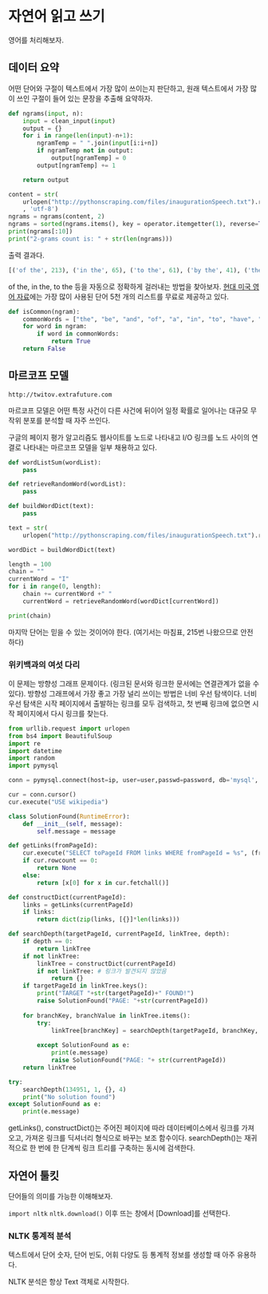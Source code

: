 # 자연어 읽고 쓰기

영어를 처리해보자.

## 데이터 요약

어떤 단어와 구절이 텍스트에서 가장 많이 쓰이는지 판단하고, 원래 텍스트에서 가장 많이 쓰인 구절이 들어 있는 문장을 추출해 요약하자.

```py
def ngrams(input, n):
    input = clean_input(input)
    output = {}
    for i in range(len(input)-n+1):
        ngramTemp = " ".join(input[i:i+n])
        if ngramTemp not in output:
            output[ngramTemp] = 0
        output[ngramTemp] += 1

    return output

content = str(
    urlopen("http://pythonscraping.com/files/inaugurationSpeech.txt").read()
    , 'utf-8')
ngrams = ngrams(content, 2)
ngrams = sorted(ngrams.items(), key = operator.itemgetter(1), reverse=True)
print(ngrams[:10])
print("2-grams count is: " + str(len(ngrams)))
```

출력 결과다.

```py
[('of the', 213), ('in the', 65), ('to the', 61), ('by the', 41), ('the constitution', 34), ('of our', 29), ('to be', 26), ('the people', 24), ('from the', 24), ('that the', 23)]
```

of the, in the, to the 등을 자동으로 정확하게 걸러내는 방법을 찾아보자.
[현대 미국 영어 자료](http://corpus.byu.edu/coca)에는 가장 많이 사용된 단어 5천 개의 리스트를 무료로 제공하고 있다.

```py
def isCommon(ngram):
    commonWords = ["the", "be", "and", "of", "a", "in", "to", "have", "it", "i", "that", "for", "you", "he", "with", "on", "do", "say", "this", "they", "is", "an", "at", "but","we", "his", "from", "that", "not", "by", "she", "or", "as", "what", "go", "their","can", "who", "get", "if", "would", "her", "all", "my", "make", "about", "know", "will","as", "up", "one", "time", "has", "been", "there", "year", "so", "think", "when", "which", "them", "some", "me", "people", "take", "out", "into", "just", "see", "him", "your", "come", "could", "now", "than", "like", "other", "how", "then", "its", "our", "two", "more", "these", "want", "way", "look", "first", "also", "new", "because", "day", "more", "use", "no", "man", "find", "here", "thing", "give", "many", "well"]
    for word in ngram:
        if word in commonWords:
            return True
    return False
```

## 마르코프 모델

`http://twitov.extrafuture.com`

마르코프 모델은 어떤 특정 사건이 다른 사건에 뒤이어 일정 확률로 일어나는 대규모 무작위 분포를 분석할 때 자주 쓰인다.

구글의 페이지 평가 알고리즘도 웹사이트를 노드로 나타내고 I/O 링크를 노드 사이의 연결로 나타내는 마르코프 모델을 일부 채용하고 있다.

```py
def wordListSum(wordList):
    pass

def retrieveRandomWord(wordList):
    pass

def buildWordDict(text):
    pass

text = str(
    urlopen("http://pythonscraping.com/files/inaugurationSpeech.txt").read(), 'utf-8')

wordDict = buildWordDict(text)

length = 100
chain = ""
currentWord = "I"
for i in range(0, length):
    chain += currentWord +" "
    currentWord = retrieveRandomWord(wordDict[currentWord])

print(chain)
```

마지막 단어는 믿을 수 있는 것이어야 한다. (여기서는 마침표, 215번 나왔으므로 안전하다)

### 위키백과의 여섯 다리

이 문제는 방향성 그래프 문제이다. (링크된 문서와 링크한 문서에는 연결관계가 없을 수 있다).
방향성 그래프에서 가장 좋고 가장 널리 쓰이는 방법은 너비 우선 탐색이다.
너비 우선 탐색은 시작 페이지에서 출발하는 링크를 모두 검색하고, 첫 번째 링크에 없으면 시작 페이지에서 다시 링크를 찾는다.

```py
from urllib.request import urlopen
from bs4 import BeautifulSoup
import re
import datetime
import random
import pymysql

conn = pymysql.connect(host=ip, user=user,passwd=password, db='mysql', charset='utf8')

cur = conn.cursor()
cur.execute("USE wikipedia")

class SolutionFound(RuntimeError):
    def __init__(self, message):
        self.message = message

def getLinks(fromPageId):
    cur.execute("SELECT toPageId FROM links WHERE fromPageId = %s", (fromPageId))
    if cur.rowcount == 0:
        return None
    else:
        return [x[0] for x in cur.fetchall()]

def constructDict(currentPageId):
    links = getLinks(currentPageId)
    if links:
        return dict(zip(links, [{}]*len(links)))

def searchDepth(targetPageId, currentPageId, linkTree, depth):
    if depth == 0:
        return linkTree
    if not linkTree:
        linkTree = constructDict(currentPageId)
        if not linkTree: # 링크가 발견되지 않았음
            return {}
    if targetPageId in linkTree.keys():
        print("TARGET "+str(targetPageId)+" FOUND!")
        raise SolutionFound("PAGE: "+str(currentPageId))
    
    for branchKey, branchValue in linkTree.items():
        try:
            linkTree[branchKey] = searchDepth(targetPageId, branchKey, branchValue, depth-1)
        
        except SolutionFound as e:
            print(e.message)
            raise SolutionFound("PAGE: "+ str(currentPageId))
    return linkTree

try:
    searchDepth(134951, 1, {}, 4)
    print("No solution found")
except SolutionFound as e:
    print(e.message)
```

getLinks(), constructDict()는 주어진 페이지에 따라 데이터베이스에서 링크를 가져오고, 가져온 링크를 딕셔너리 형식으로 바꾸는 보조 함수이다.
searchDepth()는 재귀적으로 한 번에 한 단계씩 링크 트리를 구축하는 동시에 검색한다.

## 자연어 툴킷

단어들의 의미를 가능한 이해해보자.

`import nltk`
`nltk.download()`
이후 뜨는 창에서 [Download]를 선택한다.

### NLTK 통계적 분석

텍스트에서 단어 숫자, 단어 빈도, 어휘 다양도 등 통계적 정보를 생성할 때 아주 유용하다.

NLTK 분석은 항상 Text 객체로 시작한다.